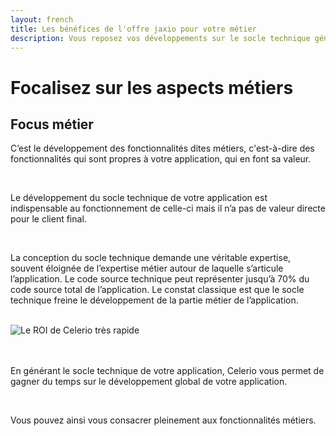 ```yaml
---
layout: french
title: Les bénéfices de l'offre jaxio pour votre métier
description: Vous reposez vos développements sur le socle technique généré par Celerio pour vous focaliser sur les aspects métiers 
---
```


<h1>Focalisez sur les aspects métiers</h1>
<h2><a name="concentrer-sur-le-metier">Focus métier</a></h2>
<p>
    C’est le développement des fonctionnalités dites métiers, c'est-à-dire des fonctionnalités qui sont
    propres à votre application, qui en font sa valeur.
</p>
<br/>
<p>
    Le développement du socle technique de votre application est indispensable au fonctionnement de celle-ci mais il
    n’a pas de valeur directe pour le client final.
</p>
<br/>
<p>
    La conception du socle technique demande une véritable expertise, souvent éloignée de l’expertise métier autour
    de laquelle s’articule l’application. Le code source technique peut représenter jusqu’à 70% du code source total
    de l’application. Le constat classique est que le socle technique freine le développement de la partie métier 
    de l’application.
</p>
<br/>
<img src="/img/roi-celerio.png" alt="Le ROI de Celerio très rapide"/>
<br/>
<br/>
<br/>
<p>
    En générant le socle technique de votre application, Celerio vous permet de gagner du temps
    sur le développement global de votre application.
</p>
<br/>
<p>
    Vous pouvez ainsi vous consacrer pleinement aux fonctionnalités métiers.
</p>
